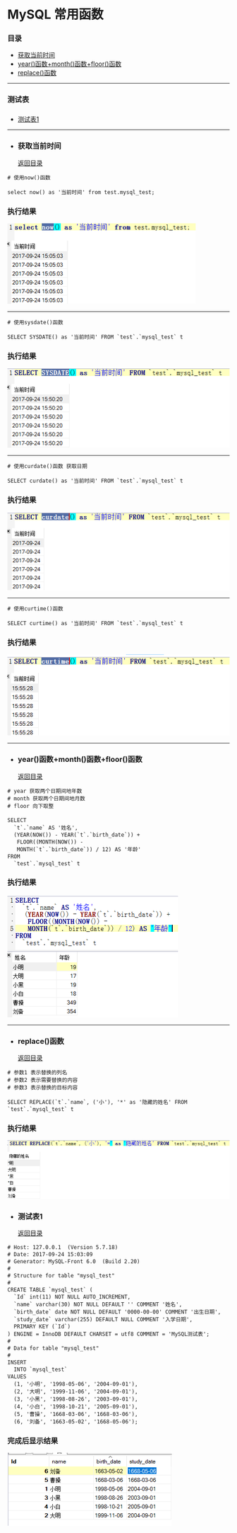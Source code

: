 # MySQL 常用函数 <h3 id="abstract"></h3>
### 目录
+ [获取当前时间](#getCuttentTime)
+ [year()函数+month()函数+floor()函数](#yearMonthFloor)
+ [replace()函数](#replace)

---

### 测试表 <h3 id="testTable"></h3>
+ [测试表1](#testTable1)

----

+ ### <h3 id="getCuttentTime">获取当前时间</h3> [返回目录](#abstract)
```
# 使用now()函数

select now() as '当前时间' from test.mysql_test;
```
### 执行结果
![getCurrentTime](https://github.com/Tanglong9344/SQL/blob/master/MySQLBO/picture/getCurrentTime.png)

----

```
# 使用sysdate()函数

SELECT SYSDATE() as '当前时间' FROM `test`.`mysql_test` t
```
### 执行结果
![getCurrentTime2](https://github.com/Tanglong9344/SQL/blob/master/MySQLBO/picture/getCurrentTime2.png)

----

```
# 使用curdate()函数 获取日期

SELECT curdate() as '当前时间' FROM `test`.`mysql_test` t
```
### 执行结果
![getCurrentTime3](https://github.com/Tanglong9344/SQL/blob/master/MySQLBO/picture/getCurrentTime3.png)

----

```
# 使用curtime()函数

SELECT curtime() as '当前时间' FROM `test`.`mysql_test` t
```
### 执行结果
![getCurrentTime4](https://github.com/Tanglong9344/SQL/blob/master/MySQLBO/picture/getCurrentTime4.png)

----

+ ### <h3 id="yearMonthFloor">year()函数+month()函数+floor()函数</h3> [返回目录](#abstract)
```
# year 获取两个日期间地年数
# month 获取两个日期间地月数
# floor 向下取整

SELECT
  `t`.`name` AS '姓名', 
  (YEAR(NOW()) - YEAR(`t`.`birth_date`)) +
   FLOOR((MONTH(NOW()) -
   MONTH(`t`.`birth_date`)) / 12) AS '年龄'
FROM
  `test`.`mysql_test` t
```
### 执行结果
![yearMonthFloor](https://github.com/Tanglong9344/SQL/blob/master/MySQLBO/picture/yearMonthFloor.png)

----

+ ### <h3 id="replace">replace()函数</h3> [返回目录](#abstract)
```
# 参数1 表示替换的列名
# 参数2 表示需要替换的内容
# 参数3 表示替换的目标内容

SELECT REPLACE(`t`.`name`, ('小'), '*' as '隐藏的姓名' FROM `test`.`mysql_test` t
```
### 执行结果
![replace](https://github.com/Tanglong9344/SQL/blob/master/MySQLBO/picture/replace.png)

+ ### <h3 id="testTable1">测试表1</h3> [返回目录](#testTable)
```
# Host: 127.0.0.1  (Version 5.7.18)
# Date: 2017-09-24 15:03:09
# Generator: MySQL-Front 6.0  (Build 2.20)
#
# Structure for table "mysql_test"
#
CREATE TABLE `mysql_test` (
  `Id` int(11) NOT NULL AUTO_INCREMENT,
  `name` varchar(30) NOT NULL DEFAULT '' COMMENT '姓名',
  `birth_date` date NOT NULL DEFAULT '0000-00-00' COMMENT '出生日期',
  `study_date` varchar(255) DEFAULT NULL COMMENT '入学日期',
  PRIMARY KEY (`Id`)
) ENGINE = InnoDB DEFAULT CHARSET = utf8 COMMENT = 'MySQL测试表';
#
# Data for table "mysql_test"
#
INSERT
  INTO `mysql_test`
VALUES
  (1, '小明', '1998-05-06', '2004-09-01'),
  (2, '大明', '1999-11-06', '2004-09-01'),
  (3, '小黑', '1998-08-26', '2003-09-01'),
  (4, '小白', '1998-10-21', '2005-09-01'),
  (5, '曹操', '1668-03-06', '1668-03-06'),
  (6, '刘备', '1663-05-02', '1668-05-06');
```
### 完成后显示结果
![测试表1](https://github.com/Tanglong9344/SQL/blob/master/MySQLBO/picture/testTable1.png)